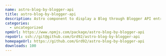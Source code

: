 ```yaml
---
name: astro-blog-by-blogger-api
title: astro-blog-by-blogger-api
description: Astro component to display a Blog through Blogger API entries
categories:
  - uncategorized
npmUrl: https://www.npmjs.com/package/astro-blog-by-blogger-api
repoUrl: ssh://git@github.com/Grd92/astro-blog-by-blogger-api
homepageUrl: https://github.com/Grd92/astro-blog-by-blogger-api
downloads: 100
---
```


